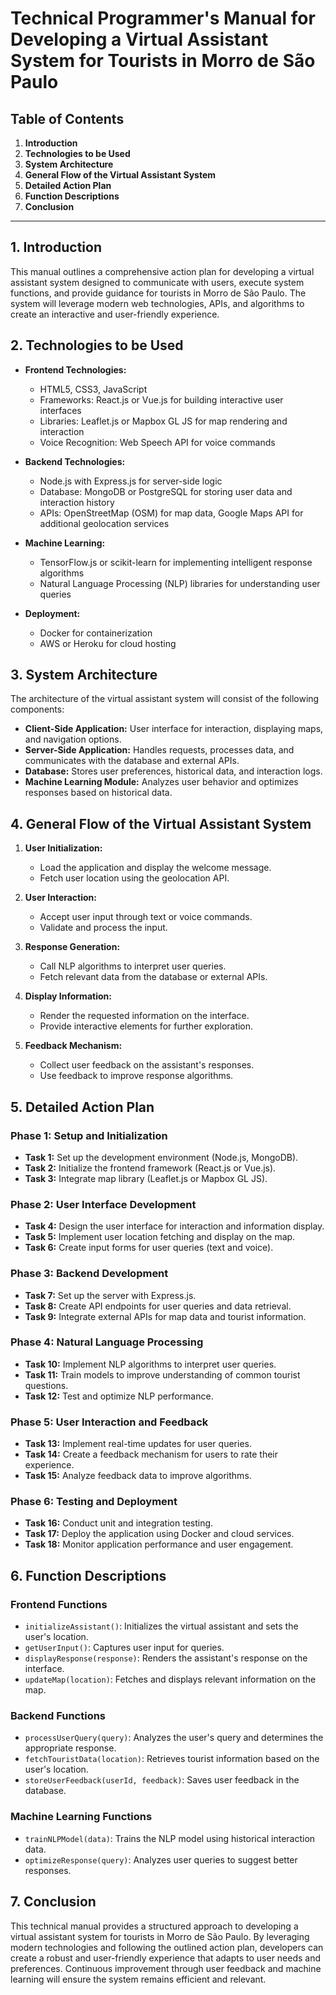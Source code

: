 # Technical Programmer's Manual for Developing a Virtual Assistant System for Tourists in Morro de São Paulo

## Table of Contents
1. **Introduction**
2. **Technologies to be Used**
3. **System Architecture**
4. **General Flow of the Virtual Assistant System**
5. **Detailed Action Plan**
6. **Function Descriptions**
7. **Conclusion**

---

## 1. Introduction
This manual outlines a comprehensive action plan for developing a virtual assistant system designed to communicate with users, execute system functions, and provide guidance for tourists in Morro de São Paulo. The system will leverage modern web technologies, APIs, and algorithms to create an interactive and user-friendly experience.

## 2. Technologies to be Used
- **Frontend Technologies:**
  - HTML5, CSS3, JavaScript
  - Frameworks: React.js or Vue.js for building interactive user interfaces
  - Libraries: Leaflet.js or Mapbox GL JS for map rendering and interaction
  - Voice Recognition: Web Speech API for voice commands

- **Backend Technologies:**
  - Node.js with Express.js for server-side logic
  - Database: MongoDB or PostgreSQL for storing user data and interaction history
  - APIs: OpenStreetMap (OSM) for map data, Google Maps API for additional geolocation services

- **Machine Learning:**
  - TensorFlow.js or scikit-learn for implementing intelligent response algorithms
  - Natural Language Processing (NLP) libraries for understanding user queries

- **Deployment:**
  - Docker for containerization
  - AWS or Heroku for cloud hosting

## 3. System Architecture
The architecture of the virtual assistant system will consist of the following components:
- **Client-Side Application:** User interface for interaction, displaying maps, and navigation options.
- **Server-Side Application:** Handles requests, processes data, and communicates with the database and external APIs.
- **Database:** Stores user preferences, historical data, and interaction logs.
- **Machine Learning Module:** Analyzes user behavior and optimizes responses based on historical data.

## 4. General Flow of the Virtual Assistant System
1. **User Initialization:**
   - Load the application and display the welcome message.
   - Fetch user location using the geolocation API.

2. **User Interaction:**
   - Accept user input through text or voice commands.
   - Validate and process the input.

3. **Response Generation:**
   - Call NLP algorithms to interpret user queries.
   - Fetch relevant data from the database or external APIs.

4. **Display Information:**
   - Render the requested information on the interface.
   - Provide interactive elements for further exploration.

5. **Feedback Mechanism:**
   - Collect user feedback on the assistant's responses.
   - Use feedback to improve response algorithms.

## 5. Detailed Action Plan
### Phase 1: Setup and Initialization
- **Task 1:** Set up the development environment (Node.js, MongoDB).
- **Task 2:** Initialize the frontend framework (React.js or Vue.js).
- **Task 3:** Integrate map library (Leaflet.js or Mapbox GL JS).

### Phase 2: User Interface Development
- **Task 4:** Design the user interface for interaction and information display.
- **Task 5:** Implement user location fetching and display on the map.
- **Task 6:** Create input forms for user queries (text and voice).

### Phase 3: Backend Development
- **Task 7:** Set up the server with Express.js.
- **Task 8:** Create API endpoints for user queries and data retrieval.
- **Task 9:** Integrate external APIs for map data and tourist information.

### Phase 4: Natural Language Processing
- **Task 10:** Implement NLP algorithms to interpret user queries.
- **Task 11:** Train models to improve understanding of common tourist questions.
- **Task 12:** Test and optimize NLP performance.

### Phase 5: User Interaction and Feedback
- **Task 13:** Implement real-time updates for user queries.
- **Task 14:** Create a feedback mechanism for users to rate their experience.
- **Task 15:** Analyze feedback data to improve algorithms.

### Phase 6: Testing and Deployment
- **Task 16:** Conduct unit and integration testing.
- **Task 17:** Deploy the application using Docker and cloud services.
- **Task 18:** Monitor application performance and user engagement.

## 6. Function Descriptions
### Frontend Functions
- `initializeAssistant()`: Initializes the virtual assistant and sets the user's location.
- `getUserInput()`: Captures user input for queries.
- `displayResponse(response)`: Renders the assistant's response on the interface.
- `updateMap(location)`: Fetches and displays relevant information on the map.

### Backend Functions
- `processUserQuery(query)`: Analyzes the user's query and determines the appropriate response.
- `fetchTouristData(location)`: Retrieves tourist information based on the user's location.
- `storeUserFeedback(userId, feedback)`: Saves user feedback in the database.

### Machine Learning Functions
- `trainNLPModel(data)`: Trains the NLP model using historical interaction data.
- `optimizeResponse(query)`: Analyzes user queries to suggest better responses.

## 7. Conclusion
This technical manual provides a structured approach to developing a virtual assistant system for tourists in Morro de São Paulo. By leveraging modern technologies and following the outlined action plan, developers can create a robust and user-friendly experience that adapts to user needs and preferences. Continuous improvement through user feedback and machine learning will ensure the system remains efficient and relevant.